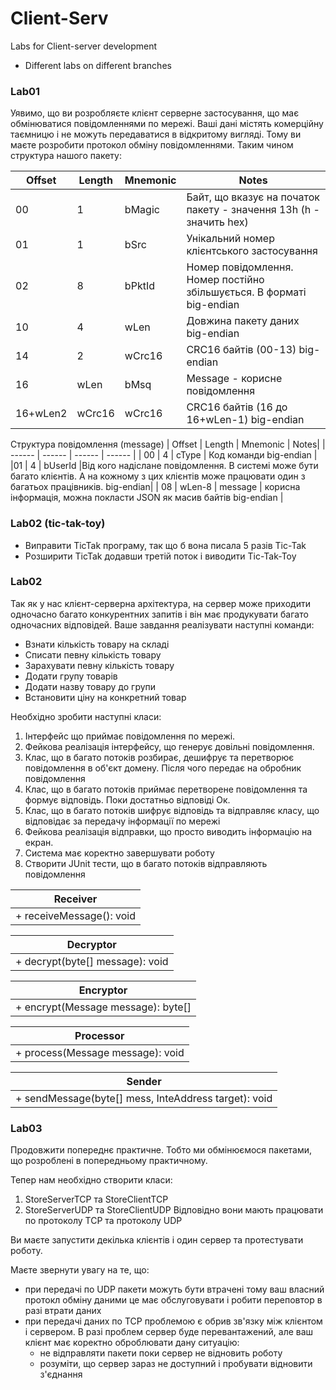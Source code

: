 # Client-Serv
Labs for Client-server development
- Different labs on different branches

### Lab01
Уявимо, що ви розробляєте клієнт серверне застосування, що має обмінюватися повідомленнями по мережі. Ваші дані містять комерційну таємницю і не можуть передаватися в відкритому вигляді. Тому ви маєте розробити протокол обміну повідомленнями. Таким чином структура нашого пакету:

| Offset | Length | Mnemonic | Notes|
| ------ | ------ | ------ | ------ | 
| 00 | 1 | bMagic | Байт, що вказує на початок пакету - значення 13h (h - значить hex) |
|01 | 1 | bSrc | Унікальний номер клієнтського застосування |
|02 | 8 | bPktId | Номер повідомлення. Номер постійно збільшується. В форматі big-endian |
|10 | 4 | wLen | Довжина пакету даних big-endian |
|14 | 2 | wCrc16 | CRC16 байтів (00-13) big-endian|
|16 | wLen | bMsq | Message - корисне повідомлення|
|16+wLen2 | wCrc16 | wCrc16 | CRC16 байтів (16 до 16+wLen-1) big-endian|

Структура повідомлення (message)
| Offset | Length | Mnemonic | Notes|
| ------ | ------ | ------ | ------ | 
| 00 | 4 | cType | Код команди big-endian |
|01 | 4 | bUserId |Від кого надіслане повідомлення. В системі може бути багато клієнтів. А на кожному з цих клієнтів може працювати один з багатьох працівників. big-endian|
| 08 | wLen-8 | message | корисна інформація, можна покласти JSON як масив байтів big-endian |


### Lab02 (tic-tak-toy)

* Виправити TicTak програму, так що б вона писала 5 разів Tic-Tak
* Розширити TicTak додавши третій поток і виводити Tic-Tak-Toy

### Lab02
Так як у нас клієнт-серверна архітектура, на сервер може приходити одночасно багато конкурентних запитів і він має продукувати багато одночасних відповідей.
Ваше завдання реалізувати наступні команди:
* Взнати кількість товару на складі
* Списати певну кількість товару
* Зарахувати певну кількість товару
* Додати групу товарів
* Додати назву товару до групи
* Встановити ціну на конкретний товар

Необхідно зробити наступні класи:

1. Інтерфейс що приймає повідомлення по мережі.
2. Фейкова реалізація інтерфейсу, що генерує довільні повідомлення.
3. Клас, що в багато потоків розбирає, дешифрує та перетворює повідомлення в об'єкт домену. Після чого передає на обробник повідомлення
4. Клас, що в багато потоків приймає перетворене повідомлення та формує відповідь. Поки достатньо відповіді Ок.
5. Клас, що в багато потоків шифрує відповідь та відправляє класу, що відповідає за передачу інформації по мережі
6. Фейкова реалізація відправки, що просто виводить інформацію на екран.
7. Система має коректно завершувати роботу
8. Створити JUnit тести, що в багато потоків відправляють повідомлення

| Receiver |
| ------ | 
| + receiveMessage(): void | 

| Decryptor |
| ------ | 
| + decrypt(byte[] message): void |

| Encryptor |
| ------ | 
| + encrypt(Message message): byte[] |

| Processor |
| ------ | 
| + process(Message message): void |

| Sender |
| ------ | 
| + sendMessage(byte[] mess, InteAddress target): void |


### Lab03
Продовжити попереднє практичне. Тобто ми обмінюємося пакетами, що розроблені в попередньому практичному.

Тепер нам необхідно створити класи:

1. StoreServerTCP та StoreClientTCP
2. StoreServerUDP та StoreClientUDP
Відповідно вони мають працювати по протоколу TCP та протоколу UDP

Ви маєте запустити декілька клієнтів і один сервер та протестувати роботу.

Маєте звернути увагу на те, що:

* при передачі по UDP пакети можуть бути втрачені тому ваш власний протокл обміну даними це має обслуговувати і робити переповтор в разі втрати даних
* при передачі даних по TCP проблемою є обрив зв'язку між клієнтом і сервером. В разі проблем сервер буде перевантажений, але ваш клієнт має коректно оброблювати дану ситуацію:
  * не відправляти пакети поки сервер не відновить роботу
  * розуміти, що сервер зараз не доступний і пробувати відновити з'єднання
